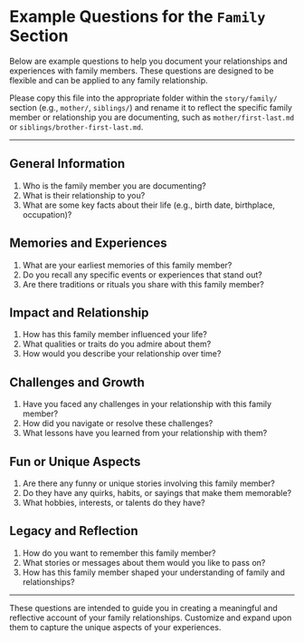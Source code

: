# Example Questions for the `Family` Section

Below are example questions to help you document your relationships and experiences with family members. These questions are designed to be flexible and can be applied to any family relationship.

Please copy this file into the appropriate folder within the `story/family/` section (e.g., `mother/`, `siblings/`) and rename it to reflect the specific family member or relationship you are documenting, such as `mother/first-last.md` or `siblings/brother-first-last.md`.

---

## **General Information**
1. Who is the family member you are documenting?
2. What is their relationship to you?
3. What are some key facts about their life (e.g., birth date, birthplace, occupation)?

## **Memories and Experiences**
1. What are your earliest memories of this family member?
2. Do you recall any specific events or experiences that stand out?
3. Are there traditions or rituals you share with this family member?

## **Impact and Relationship**
1. How has this family member influenced your life?
2. What qualities or traits do you admire about them?
3. How would you describe your relationship over time?

## **Challenges and Growth**
1. Have you faced any challenges in your relationship with this family member?
2. How did you navigate or resolve these challenges?
3. What lessons have you learned from your relationship with them?

## **Fun or Unique Aspects**
1. Are there any funny or unique stories involving this family member?
2. Do they have any quirks, habits, or sayings that make them memorable?
3. What hobbies, interests, or talents do they have?

## **Legacy and Reflection**
1. How do you want to remember this family member?
2. What stories or messages about them would you like to pass on?
3. How has this family member shaped your understanding of family and relationships?

---

These questions are intended to guide you in creating a meaningful and reflective account of your family relationships. Customize and expand upon them to capture the unique aspects of your experiences.
